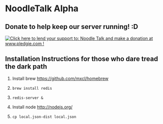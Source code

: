# NoodleTalk Alpha
## Donate to help keep our server running! :D

<a href='http://www.pledgie.com/campaigns/17022'><img alt='Click here to lend your support to: Noodle Talk and make a donation at www.pledgie.com !' src='http://www.pledgie.com/campaigns/17022.png?skin_name=chrome' border='0' /></a>

## Installation Instructions for those who dare tread the dark path

1. Install brew https://github.com/mxcl/homebrew

2. `brew install redis`

3. `redis-server &`

4. Install node http://nodejs.org/

7. `cp local.json-dist local.json`
